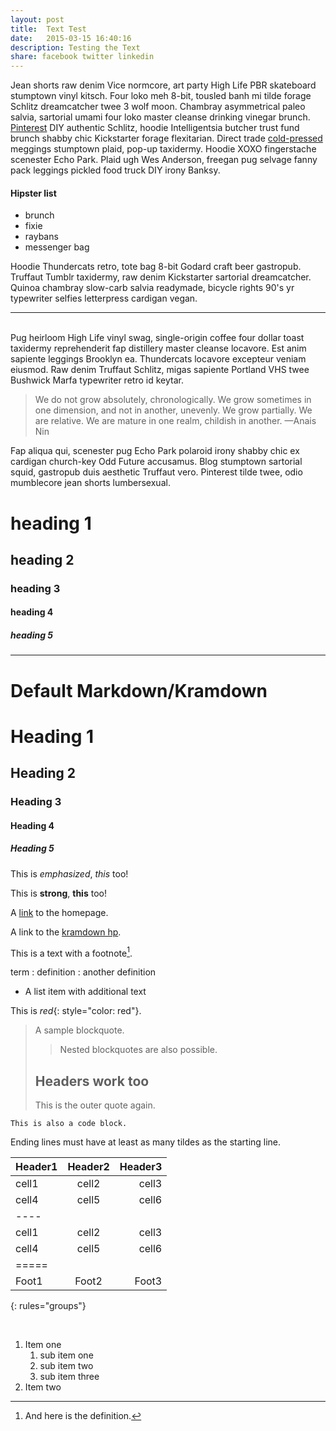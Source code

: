 ```yaml
---
layout: post
title:  Text Test
date:   2015-03-15 16:40:16
description: Testing the Text
share: facebook twitter linkedin
---
```

Jean shorts raw denim Vice normcore, art party High Life PBR skateboard stumptown vinyl kitsch. Four loko meh 8-bit, tousled banh mi tilde forage Schlitz dreamcatcher twee 3 wolf moon. Chambray asymmetrical paleo salvia, sartorial umami four loko master cleanse drinking vinegar brunch. <a href="https://www.pinterest.com" target="blank">Pinterest</a> DIY authentic Schlitz, hoodie Intelligentsia butcher trust fund brunch shabby chic Kickstarter forage flexitarian. Direct trade <a href="https://en.wikipedia.org/wiki/Cold-pressed_juice" target="blank">cold-pressed</a> meggings stumptown plaid, pop-up taxidermy. Hoodie XOXO fingerstache scenester Echo Park. Plaid ugh Wes Anderson, freegan pug selvage fanny pack leggings pickled food truck DIY irony Banksy.

#### Hipster list
<ul>
	<li>brunch</li>
	<li>fixie</li>
	<li>raybans</li>
	<li>messenger bag</li>
</ul>

Hoodie Thundercats retro, tote bag 8-bit Godard craft beer gastropub. Truffaut Tumblr taxidermy, raw denim Kickstarter sartorial dreamcatcher. Quinoa chambray slow-carb salvia readymade, bicycle rights 90's yr typewriter selfies letterpress cardigan vegan. 

<hr>
<br/>
Pug heirloom High Life vinyl swag, single-origin coffee four dollar toast taxidermy reprehenderit fap distillery master cleanse locavore. Est anim sapiente leggings Brooklyn ea. Thundercats locavore excepteur veniam eiusmod. Raw denim Truffaut Schlitz, migas sapiente Portland VHS twee Bushwick Marfa typewriter retro id keytar. 

<blockquote>
	We do not grow absolutely, chronologically. We grow sometimes in one dimension, and not in another, unevenly. We grow partially. We are relative. We are mature in one realm, childish in another. 
	—Anais Nin
</blockquote>

Fap aliqua qui, scenester pug Echo Park polaroid irony shabby chic ex cardigan church-key Odd Future accusamus. Blog stumptown sartorial squid, gastropub duis aesthetic Truffaut vero. Pinterest tilde twee, odio mumblecore jean shorts lumbersexual.

# heading 1
<h2>heading 2</h2>
<h3>heading 3</h3>
<h4>heading 4</h4>
<h5>heading 5</h5>

<hr/>

# Default Markdown/Kramdown

# Heading 1
## Heading 2
### Heading 3
#### Heading 4
##### Heading 5

This is *emphasized*,
_this_ too!


This is **strong**,
__this__ too!

A [link](http://kramdown.gettalong.org "hp")
to the homepage.

A link to the [kramdown hp].

[kramdown hp]: http://kramdown.gettalong.org "hp"


This is a text with a
footnote[^1].

[^1]: And here is the definition.

term
: definition
: another definition

* A list item with additional text


This is *red*{: style="color: red"}.

> A sample blockquote.
>
> >Nested blockquotes are
> >also possible.
>
> ## Headers work too
> This is the outer quote again.


~~~~~~
This is also a code block.
~~~~~~
Ending lines must have at least as
many tildes as the starting line.



| Header1 | Header2 | Header3 |
|:--------|:-------:|--------:|
| cell1   | cell2   | cell3   |
| cell4   | cell5   | cell6   |
|----
| cell1   | cell2   | cell3   |
| cell4   | cell5   | cell6   |
|=====
| Foot1   | Foot2   | Foot3
{: rules="groups"}

<br/>

1. Item one
   1. sub item one
   2. sub item two
   3. sub item three
2. Item two

